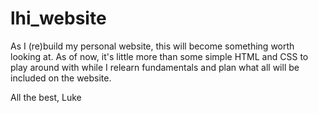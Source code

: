 # lhi_website
As I (re)build my personal website, this will become something worth looking at.
As of now, it's little more than some simple HTML and CSS to play around with while I relearn fundamentals and plan what all will be included on the website.

All the best,
Luke
